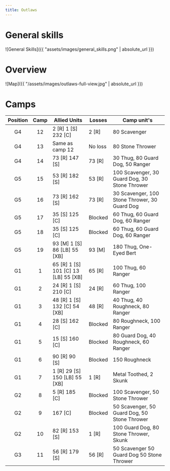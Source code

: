 ```yaml
---
title: Outlaws
---
```


# General skills

![General Skills]({{ "assets/images/general_skills.png" | absolute_url }})

# Overview

![Map]({{ "/assets/images/outlaws-full-view.jpg" | absolute_url }})

# Camps

| Position |   Camp  | Allied Units                         | Losses  | Camp unit's                                   |
|:--------:|:-------:|--------------------------------------|---------|-----------------------------------------------|
|    G4    |    12   | 2 [R] 1 [S] 232 [C]                  | 2 [R]   | 80 Scavenger                                  |
|    G4    |    13   | Same as camp 12                      | No loss | 80 Stone Thrower                              |
|    G4    |    14   | 73 [R] 147 [S]                       | 73 [R]  | 30 Thug, 80 Guard Dog, 50 Ranger              |
|    G5    |    15   | 53 [R] 182 [S]                       | 53 [R]  | 100 Scavenger, 30 Guard Dog, 30 Stone Thrower |
|    G5    |    16   | 73 [R] 162 [S]                       | 73 [R]  | 30 Scavenger, 100 Stone Thrower, 30 Guard Dog |
|    G5    |    17   | 35 [S] 125 [C]                       | Blocked | 60 Thug, 60 Guard Dog, 60 Ranger              |
|    G5    |    18   | 35 [S] 125 [C]                       | Blocked | 60 Thug, 60 Guard Dog, 60 Ranger              |
|    G5    |    19   | 93 [M] 1 [S] 86 [LB] 55 [XB]         | 93 [M]  | 180 Thug, One-Eyed Bert                       |
|    G1    |    1    | 65 [R] 1 [S] 101 [C] 13 [LB] 55 [XB] | 65 [R]  | 100 Thug, 60 Ranger                           |
|    G1    |    2    | 24 [R] 1 [S] 210 [C]                 | 24 [R]  | 60 Thug, 100 Ranger                           |
|    G1    |    3    | 48 [R] 1 [S] 132 [C] 54 [XB]         | 48 [R]  | 40 Thug, 40 Roughneck, 80 Ranger              |
|    G1    |    4    | 28 [S] 162 [C]                       | Blocked | 80 Roughneck, 100 Ranger                      |
|    G1    |    5    | 15 [S] 160 [C]                       | Blocked | 80 Guard Dog, 40 Roughneck, 60 Ranger         |
|    G1    |    6    | 90 [R] 90 [S]                        | Blocked | 150 Roughneck                                 |
|    G1    |    7    | 1 [R] 29 [S] 150 [LB] 55 [XB]        | 1 [R]   | Metal Toothed, 2 Skunk                        |
|    G2    |    8    | 5 [R] 185 [C]                        | Blocked | 100 Scavenger, 50 Stone Thrower               |
|    G2    |    9    | 167 [C]                              | Blocked | 50 Scavenger, 50 Guard Dog, 50 Stone Thrower  |
|    G2    |    10   | 82 [R] 153 [S]                       | 1 [R]   | 100 Guard Dog, 80 Stone Thrower, Skunk        |
|    G3    |    11   | 56 [R] 179 [S]                       | 56 [R]  | 50 Scavenger 50 Guard Dog 50 Stone Thrower    |
